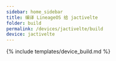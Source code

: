 ```yaml
---
sidebar: home_sidebar
title: 编译 LineageOS 给 jactivelte
folder: build
permalink: /devices/jactivelte/build
device: jactivelte
---
```

{% include templates/device_build.md %}
